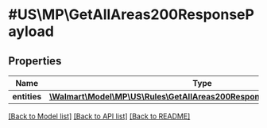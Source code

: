 # #US\MP\GetAllAreas200ResponsePayload

## Properties

Name | Type | Description | Notes
------------ | ------------- | ------------- | -------------
**entities** | [**\Walmart\Model\MP\US\Rules\GetAllAreas200ResponsePayloadEntitiesInner[]**](GetAllAreas200ResponsePayloadEntitiesInner.md) |  | [optional]


[[Back to Model list]](../) [[Back to API list]](../../Api/US/MP) [[Back to README]](../../README.md)
